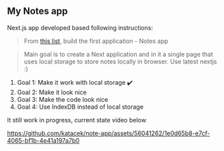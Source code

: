 ## My Notes app

Next.js app developed based following instructions:

> From [this list](https://codewithhugo.com/coding-web-app-ideas/#notes-app), build the first application - Notes app

> Main goal is to create a Next application and in it a single page that uses local storage to store notes locally in browser.
Use latest nextjs :)

1. Goal 1: Make it work with local storage ✔️
2. Goal 2: Make it look nice
3. Goal 3: Make the code look nice
4. Goal 4: Use IndexDB instead of local storage

It still work in progress, current state video below


https://github.com/katacek/note-app/assets/56041262/1e0d65b8-e7cf-4065-bf1b-4e41a197a7b0

